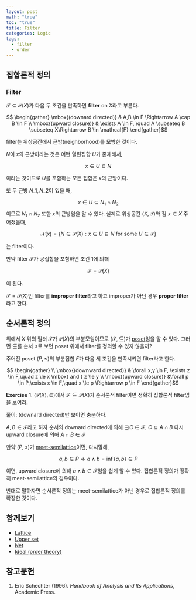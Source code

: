 ```yaml
---
layout: post
math: "true"
toc: "true"
title: Filter
categories: Logic
tags:
  - filter
  - order
---
```

## 집합론적 정의

### Filter

${ \mathcal{F} \subseteq \mathcal{P}(X) }$가 다음 두 조건을 만족하면 **filter** on ${ X }$라고 부른다.

$$ \begin{gather} \mbox{(downard directed)} & A,B \in F \Rightarrow A \cap B \in F \\  \mbox{(upward closure)} & \exists A \in F, \quad A \subseteq B \subseteq X\Rightarrow B \in \mathcal{F}  \end{gather}$$

filter는 위상공간에서 근방(neighborhood)를 모방한 것이다.

${N}$이 ${ x }$의 근방이라는 것은 어떤 열린집합 ${ U }$가 존재해서,

$$ x \in U \subseteq N $$

이라는 것이므로  ${ U }$를 포함하는 모든 집합은 ${ x }$의 근방이다.

또 두 근방 ${ N\_{1}, N\_{2} }$이 있을 때,

$$ x \in U \subseteq N_{1} \cap N_{2}  $$ 
이므로 ${ N_{1} \cap N_{2} }$ 또한 ${ x }$의 근방임을 알 수 있다. 실제로 위상공간 ${ (X,\mathcal{T}) }$와 점 ${ x \in X }$ 주어졌을때,

$$ \mathcal{N}(x)=\{ N \in \mathcal{P}(X): x \in U \subseteq N \mbox{ for some } U \in \mathcal{T}\} $$

는 filter이다.

만약 filter ${ \mathcal{F} }$가 공집합을 포함하면 조건 1에 의해

$$ \mathcal{F} = \mathcal{P}(X)$$

이 된다.

${ \mathcal{F} = \mathcal{P}(X) }$인 filter를 **improper filter**라고 하고 improper가 아닌 경우 **proper filter**라고 한다.


## 순서론적 정의

위에서 ${ X }$ 위의 필터 ${ \mathcal{F} }$가 ${ \mathcal{P}(X) }$의 부분모임이므로 ${ (\mathcal{F},\subseteq) }$가 [poset](https://paraconsistent.github.io/logic/2024/02/15/Poset.html)임을 알 수 있다. 그러면 ${ \subseteq }$를 순서 ${ \le }$로 보면 poset 위에서 filter를 정의할 수 있지 않을까?

주어진 poset ${ (P,\le) }$의 부분집합 ${ F }$가 다음 세 조건을 만족시키면 filter라고 한다.

$$ \begin{gather} \\ \mbox{(downward directed)} & \forall x,y \in F, \exists z \in F,\quad z \le x \mbox{ and } z \le y \\ \mbox{(upward closure)} &\forall p \in P,\exists x \in F,\quad x \le p \Rightarrow p \in F \end{gather}$$

**Exercise** 1. ${ (\mathcal{P}(X),\subseteq) }$에서 ${ \mathcal{F} \subseteq \mathcal{P}(X)}$가 순서론적 filter이면 정확히 집합론적 filter임을 보여라.

풀이: (downard directed)만 보이면 충분하다.

${ A,B \in \mathcal{F} }$라고 하자 순서의 downard directed에 의해 ${ \exists C  \in \mathcal{F},\ C \subseteq A \cap B  }$ 다시 upward closure에 의해 ${ A \cap B  \in \mathcal{F}}$

만약 ${ (P,\le) }$가 [meet-semilattice](https://paraconsistent.github.io/logic/2024/02/27/lattice.html#semilattice)이면, 다시말해,

$$ a,b \in P \Rightarrow a \wedge b =\inf \{ a,b \} \in P $$

이면, upward closure에 의해 ${ a \wedge b \in \mathcal{F} }$임을 쉽게 알 수 있다. 집합론적 정의가 정확히 meet-semilattice의 경우이다.

반대로 말하자면 순서론적 정의는 meet-semilattice가 아닌 경우로 집합론적 정의를 확장한 것이다.

## 함께보기

- [Lattice](https://paraconsistent.github.io/logic/2024/02/27/lattice.html)
- [Upper set](https://paraconsistent.github.io/logic/2024/02/28/upper-set.html)
- [Net](https://paraconsistent.github.io/logic/2024/02/26/net.html)
- [Ideal (order theory)](https://paraconsistent.github.io/logic/2024/03/03/ideal-(order-theory).html)

## 참고문헌

1. Eric Schechter (1996). *Handbook of Analysis and Its Applications*, Academic Press.